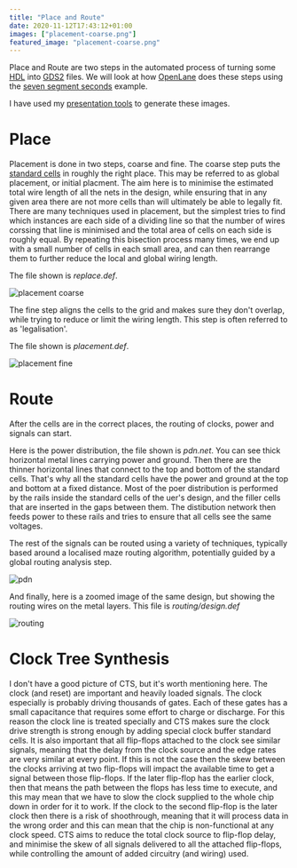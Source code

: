 ```yaml
---
title: "Place and Route"
date: 2020-11-12T17:43:12+01:00
images: ["placement-coarse.png"]
featured_image: "placement-coarse.png"
---
```


Place and Route are two steps in the automated process of turning some [HDL](/terminology/hdl) into [GDS2](/terminology/gds2) files.
We will look at how [OpenLane](/terminology/openlane) does these steps using the [seven segment seconds](https://github.com/mattvenn/seven-segment-seconds) example.

I have used my [presentation tools](https://github.com/mattvenn/remoticon-presentation-tools) to generate these images.

# Place

Placement is done in two steps, coarse and fine. The coarse step puts the [standard cells](/terminology/standardcell) in roughly the right place. This may be referred to as global placement, or initial placment. The aim here is to minimise the estimated total wire length of all the nets in the design, while ensuring that in any given area there are not more cells than will ultimately be able to legally fit. There are many techniques used in placement, but the simplest tries to find which instances are each side of a dividing line so that the number of wires corssing that line is minimised and the total area of cells on each side is roughly equal. 
By repeating this bisection process many times, we end up with a small number of cells in each small area, and can then rearrange them to further reduce the local and global wiring length.

The file shown is _replace.def_.

![placement coarse](/placement-coarse.png)

The fine step aligns the cells to the grid and makes sure they don't overlap, while trying to reduce or limit the wiring length. This step is often referred to as 'legalisation'.

The file shown is _placement.def_.

![placement fine](/placement-fine.png)

# Route

After the cells are in the correct places, the routing of clocks, power and signals can start.

Here is the power distribution, the file shown is _pdn.net_. You can see thick horizontal metal lines carrying power and ground. Then there are the thinner horizontal lines
that connect to the top and bottom of the standard cells. That's why all the standard cells have the power and ground at the top and bottom at a fixed distance. Most of the poer distribution is performed by the rails inside the standard cells of the uer's design, and the filler cells that are inserted in the gaps between them. The distibution network then feeds power to these rails and tries to ensure that all cells see the same voltages.

The rest of the signals can be routed using a variety of techniques, typically based around a localised maze routing algorithm, potentially guided by a global routing analysis step. 

![pdn](/pdn.png)

And finally, here is a zoomed image of the same design, but showing the routing wires on the metal layers. This file is _routing/design.def_

![routing](/routing.png)

# Clock Tree Synthesis

I don't have a good picture of CTS, but it's worth mentioning here. The clock (and reset) are important and heavily loaded signals. 
The clock especially is probably driving thousands of gates. Each of these gates has a small capacitance that requires some effort to charge or discharge.
For this reason the clock line is treated specially and CTS makes sure the clock drive strength is strong enough by adding special clock buffer standard cells. It is also important that all flip-flops attached to the clock see similar signals, meaning that the delay from the clock source and the edge rates are very similar at every point. 
If this is not the case then the skew between the clocks arriving at two flip-flops will impact the available time to get a signal between those flip-flops. If the later flip-flop has the earlier clock, then that means the path between the flops has less time to execute, and this may mean that we have to slow the clock supplied to the whole chip down in order for it to work. 
If the clock to the second flip-flop is the later clock then there is a risk of shoothrough, meaning that it will process data in the wrong order and this can mean that the chip is non-functional at any clock speed.
CTS aims to reduce the total clock source to flip-flop delay, and minimise the skew of all signals delivered to all the attached flip-flops, while controlling the amount of added circuitry (and wiring) used. 

